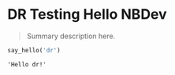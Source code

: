 # DR Testing Hello NBDev
> Summary description here.


```python
say_hello('dr')
```




    'Hello dr!'


